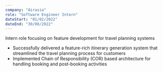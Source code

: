 ```yaml
---
company: "Airasia"
role: "Software Engineer Intern"
dateStart: "01/02/2022"
dateEnd: "30/08/2022"
---
```


Intern role focusing on feature development for travel planning systems

- Successfully delivered a feature-rich itinerary generation system
that streamlined the travel planning process for customers
- Implemented Chain of Responsibility (COR) based architecture for
handling booking and post-booking activities
